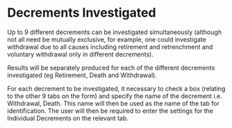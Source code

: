 # Decrements Investigated

Up to 9 different decrements can be investigated simultaneously
(although not all need be mutually exclusive, for example, one could
investigate withdrawal due to all causes including retirement and
retrenchment and voluntary withdrawal only in different decrements).

Results will be separately produced for each of the different decrements
investigated (eg Retirement, Death and Withdrawal).

For each decrement to be investigated, it necessary to check a box
(relating to the other 9 tabs on the form) and specify the name of the
decrement i.e. Withdrawal, Death. This name will then be used as the name
of the tab for identification. The user will then be required to enter
the settings for the Individual Decrements on the relevant tab.
